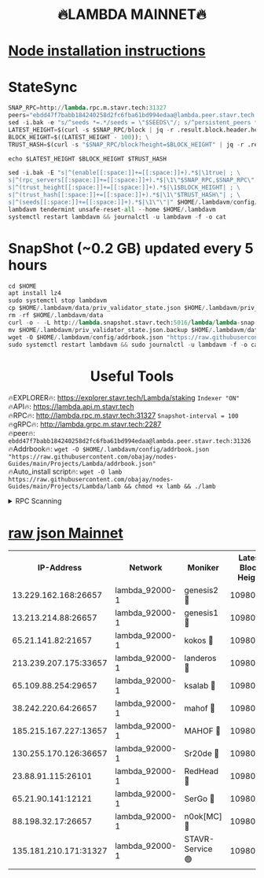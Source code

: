 <h1 align="center"> 🔥LAMBDA MAINNET🔥</h1>


[Node installation instructions](https://github.com/obajay/nodes-Guides/tree/main/Projects/Lambda)
=


# StateSync
```python
SNAP_RPC=http://lambda.rpc.m.stavr.tech:31327
peers="ebdd47f7babb184240258d2fc6fba61bd994edaa@lambda.peer.stavr.tech:31326" 
sed -i.bak -e "s/^seeds *=.*/seeds = \"$SEEDS\"/; s/^persistent_peers *=.*/persistent_peers = \"$PEERS\"/" $HOME/.lambdavm/config/config.toml
LATEST_HEIGHT=$(curl -s $SNAP_RPC/block | jq -r .result.block.header.height); \
BLOCK_HEIGHT=$((LATEST_HEIGHT - 100)); \
TRUST_HASH=$(curl -s "$SNAP_RPC/block?height=$BLOCK_HEIGHT" | jq -r .result.block_id.hash)

echo $LATEST_HEIGHT $BLOCK_HEIGHT $TRUST_HASH

sed -i.bak -E "s|^(enable[[:space:]]+=[[:space:]]+).*$|\1true| ; \
s|^(rpc_servers[[:space:]]+=[[:space:]]+).*$|\1\"$SNAP_RPC,$SNAP_RPC\"| ; \
s|^(trust_height[[:space:]]+=[[:space:]]+).*$|\1$BLOCK_HEIGHT| ; \
s|^(trust_hash[[:space:]]+=[[:space:]]+).*$|\1\"$TRUST_HASH\"| ; \
s|^(seeds[[:space:]]+=[[:space:]]+).*$|\1\"\"|" $HOME/.lambdavm/config/config.toml
lambdavm tendermint unsafe-reset-all --home $HOME/.lambdavm
systemctl restart lambdavm && journalctl -u lambdavm -f -o cat

```
# SnapShot (~0.2 GB) updated every 5 hours
```python
cd $HOME
apt install lz4
sudo systemctl stop lambdavm
cp $HOME/.lambdavm/data/priv_validator_state.json $HOME/.lambdavm/priv_validator_state.json.backup
rm -rf $HOME/.lambdavm/data
curl -o - -L http://lambda.snapshot.stavr.tech:5016/lambda/lambda-snap.tar.lz4 | lz4 -c -d - | tar -x -C $HOME/.lambdavm --strip-components 2
mv $HOME/.lambdavm/priv_validator_state.json.backup $HOME/.lambdavm/data/priv_validator_state.json
wget -O $HOME/.lambdavm/config/addrbook.json "https://raw.githubusercontent.com/obajay/nodes-Guides/main/Projects/Lambda/addrbook.json"
sudo systemctl restart lambdavm && sudo journalctl -u lambdavm -f -o cat
```
 <h1 align="center"> Useful Tools</h1>

🔥EXPLORER🔥:      https://explorer.stavr.tech/Lambda/staking	        `Indexer "ON"` \
🔥API🔥: 			 		 https://lambda.api.m.stavr.tech \
🔥RPC🔥:           http://lambda.rpc.m.stavr.tech:31327	              `Snapshot-interval = 100` \
🔥gRPC🔥:          http://lambda.grpc.m.stavr.tech:2287 \
🔥peer🔥:					 `ebdd47f7babb184240258d2fc6fba61bd994edaa@lambda.peer.stavr.tech:31326` \
🔥Addrbook🔥:    ```wget -O $HOME/.lambdavm/config/addrbook.json "https://raw.githubusercontent.com/obajay/nodes-Guides/main/Projects/Lambda/addrbook.json"``` \
🔥Auto_install script🔥: ```wget -O lamb https://raw.githubusercontent.com/obajay/nodes-Guides/main/Projects/Lambda/lamb && chmod +x lamb && ./lamb```


<details>
<summary>RPC Scanning</summary>

<h2 align="center"> We scan nodes in real time every 4 hours. And we provide the final result of RPC endpoints.
We cannot influence the operation of these nodes in any way. </h2>


```python
If Voting Power is higher than 0 --> then the Node is a validator of the network and may be subject to attack and be a potential threat to the chain.
```
```python
We marked such validators with a red symbol
```

</details>

[raw json Mainnet](https://rpc-check.lambm.stavr.tech/lambm/rpc-lambm-result.json)
=


<table><tr><th>IP-Address</th><th>Network</th><th>Moniker</th><th>Latest Block Height</th><th>Earliest Block Height</th><th>Catching Up</th><th>Tx Index</th><th>Voting Power</th><th>Scan Time</th></tr><tr><td>13.229.162.168:26657</td><td>lambda_92000-1</td><td>genesis2 🔴</td><td>10980215</td><td>1</td><td>False</td><td>on</td><td>16647390</td><td>2024-01-06T18:22:24.124228828UTC</td></tr><tr><td>13.213.214.88:26657</td><td>lambda_92000-1</td><td>genesis1 🔴</td><td>10980217</td><td>1</td><td>False</td><td>on</td><td>107835</td><td>2024-01-06T18:22:29.130436932UTC</td></tr><tr><td>65.21.141.82:21657</td><td>lambda_92000-1</td><td>kokos 🔴</td><td>10980217</td><td>7716001</td><td>False</td><td>off</td><td>546765</td><td>2024-01-06T18:22:31.555944698UTC</td></tr><tr><td>213.239.207.175:33657</td><td>lambda_92000-1</td><td>landeros 🔴</td><td>10980215</td><td>8136001</td><td>False</td><td>off</td><td>1252013</td><td>2024-01-06T18:22:17.937518450UTC</td></tr><tr><td>65.109.88.254:29657</td><td>lambda_92000-1</td><td>ksalab 🔴</td><td>10980217</td><td>8715001</td><td>False</td><td>on</td><td>505310</td><td>2024-01-06T18:22:34.324219574UTC</td></tr><tr><td>38.242.220.64:26657</td><td>lambda_92000-1</td><td>mahof 🔴</td><td>10980213</td><td>10131001</td><td>False</td><td>off</td><td>770350</td><td>2024-01-06T18:22:11.112975852UTC</td></tr><tr><td>185.215.167.227:13657</td><td>lambda_92000-1</td><td>MAHOF 🔴</td><td>10980217</td><td>10134001</td><td>False</td><td>on</td><td>2051510</td><td>2024-01-06T18:22:27.791479611UTC</td></tr><tr><td>130.255.170.126:36657</td><td>lambda_92000-1</td><td>Sr20de 🔴</td><td>10980215</td><td>10715001</td><td>False</td><td>off</td><td>674369</td><td>2024-01-06T18:22:18.721141743UTC</td></tr><tr><td>23.88.91.115:26101</td><td>lambda_92000-1</td><td>RedHead 🔴</td><td>10980215</td><td>10880215</td><td>False</td><td>off</td><td>553202</td><td>2024-01-06T18:22:18.205641373UTC</td></tr><tr><td>65.21.90.141:12121</td><td>lambda_92000-1</td><td>SerGo 🔴</td><td>10980217</td><td>10880217</td><td>False</td><td>off</td><td>10591812</td><td>2024-01-06T18:22:34.703381199UTC</td></tr><tr><td>88.198.32.17:26657</td><td>lambda_92000-1</td><td>n0ok[MC] 🔴</td><td>10980218</td><td>10880218</td><td>False</td><td>off</td><td>1578630</td><td>2024-01-06T18:22:37.722816426UTC</td></tr><tr><td>135.181.210.171:31327</td><td>lambda_92000-1</td><td>STAVR-Service 🟢</td><td>10980217</td><td>10979001</td><td>False</td><td>on</td><td>0</td><td>2024-01-06T18:22:33.998681140UTC</td></tr></table>
